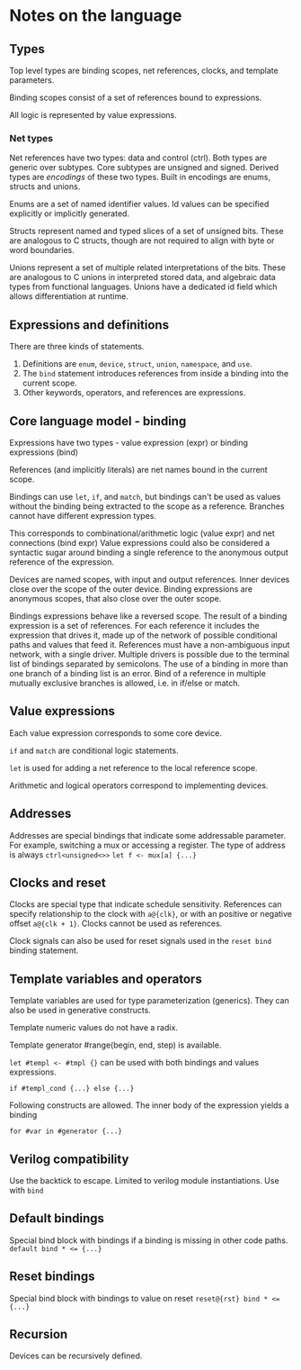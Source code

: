# Notes on the language
## Types
Top level types are binding scopes, net references, clocks, and template parameters.

Binding scopes consist of a set of references bound to expressions.

All logic is represented by value expressions.

### Net types
Net references have two types: data and control (ctrl). Both types are generic over subtypes. Core subtypes are unsigned<size> and signed<size>. Derived types are _encodings_ of these two types. Built in encodings are enums, structs and unions.

Enums are a set of named identifier values. Id values can be specified explicitly or implicitly generated.

Structs represent named and typed slices of a set of unsigned bits. These are analogous to C structs, though are not required to align with byte or word boundaries.

Unions represent a set of multiple related interpretations of the bits. These are analogous to C unions in interpreted stored data, and algebraic data types from functional languages. Unions have a dedicated id field which allows differentiation at runtime.
## Expressions and definitions
There are three kinds of statements.
1. Definitions are `enum`, `device`, `struct`, `union`, `namespace`, and `use`.
2. The `bind` statement introduces references from inside a binding into the current scope.
3. Other keywords, operators, and references are expressions.

## Core language model - binding
Expressions have two types - value expression (expr) or binding expressions (bind)

References (and implicitly literals) are net names bound in the current scope.

Bindings can use `let`, `if`, and `match`, but bindings can't be used as values without the binding being extracted to the scope as a reference. Branches cannot have different expression types.

This corresponds to combinational/arithmetic logic (value expr) and net connections (bind expr)
Value expressions could also be considered a syntactic sugar around binding a single reference to the anonymous output reference of the expression.

Devices are named scopes, with input and output references.
Inner devices close over the scope of the outer device.
Binding expressions are anonymous scopes, that also close over the outer scope.

Bindings expressions behave like a reversed scope. The result of a binding expression is a set of references. For each reference it includes the expression that drives it, made up of the network of possible conditional paths and values that feed it. References must have a non-ambiguous input network, with a single driver. Multiple drivers is possible due to the terminal list of bindings separated by semicolons. The use of a binding in more than one branch of a binding list is an error. Bind of a reference in multiple mutually exclusive branches is allowed, i.e. in if/else or match.
## Value expressions
Each value expression corresponds to some core device.

`if` and `match` are conditional logic statements.

`let` is used for adding a net reference to the local reference scope.

Arithmetic and logical operators correspond to implementing devices.
## Addresses
Addresses are special bindings that indicate some addressable parameter. For example, switching a mux or accessing a register. The type of address is always `ctrl<unsigned<>>`
`let f <- mux[a] {...}`
## Clocks and reset
Clocks are special type that indicate schedule sensitivity. References can specify relationship to the clock with `a@{clk}`, or with an positive or negative offset `a@{clk + 1}`. Clocks cannot be used as references.

Clock signals can also be used for reset signals used in the `reset bind` binding statement.
## Template variables and operators
Template variables are used for type parameterization (generics). They can also be used in generative constructs.

Template numeric values do not have a radix.

Template generator #range(begin, end, step) is available.

`let #templ <- #tmpl {}` can be used with both bindings and values expressions.

`if #templ_cond {...} else {...}`

Following constructs are allowed. The inner body of the expression yields a binding

`for #var in #generator {...}`
## Verilog compatibility
Use the backtick to escape. Limited to verilog module instantiations. Use with `bind`
## Default bindings
Special bind block with bindings if a binding is missing in other code paths.
```default bind * <= {...}```
## Reset bindings
Special bind block with bindings to value on reset
```reset@{rst} bind * <= {...}```
## Recursion
Devices can be recursively defined.
